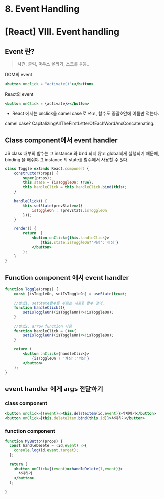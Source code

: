# 8. Event Handling

# [React] VIII. Event handling

## Event 란?
> 사건.
클릭, 마우스 올리기, 스크롤 등등..

DOM의 event
```jsx
<button onclick = "activate()"></button>
```


React의 event
```jsx
<button onClick = {activate}></button>
```

* React 에서는 onclick을 camel case 로 쓰고, 함수도 중괄호안에 이름만 적는다.

camel case? CapitalizingAllTheFirstLetterOfEachWordAndConcatenating.


## Class component에서 event handler
JS class 내부의 함수는 그 instance 와 bind 되지 않고 global하게 실행되기 때문에, binding 을 해줘야 그 instance 의 state를 함수에서 사용할 수 있다.
```jsx
class Toggle extends React.component {
	constructor(props) {
    	super(props);
      	this.state = {isToggleOn: true};
      	this.handleClick = this.handleClick.bind(this);
    }
  
  	handleClick() {
    	this.setState(prevState=>({
        	isToggleOn : !prevstate.isToggleOn
        }));
    }
  
  	render() {
    	return  (
        	<button onClick={this.handleClick}>
            	{this.state.isToggleOn?'켜짐':'꺼짐'}
          	</button>
        );
    }
}

```


## Function component 에서 event handler
```jsx
function Toggle(props) {
	const [isToggleOn, setIsToggleOn] = useState(true);
  	
  	//방법1. setState함수를 부르는 새로운 함수 정의.
  	function handleClick(){
    	setIsToggleOn((isToggleOn)=>!isToggleOn);
    }
  	
  	//방법2. arrow function 사용
  	function handleClick = ()=>{
    	setIsToggleOn((isToggleOn)=>!isToggleOn);
    }
    
    return (
    	<button onClick={handleClick}>
        	{isToggleOn ? '켜짐':'꺼짐'}
        </button>
    );
}
```

## event handler 에게 args 전달하기
### class component
```jsx
<button onClick={(event)=>this.deleteItem(id,event)}>삭제하기</button>
<button onClick={this.deleteItem.bind(this.id)}>삭제하기</button>
```

### function component
```jsx
function MyButton(props) {
  const handleDelete = (id,event) =>{
  	console.log(id,event.target);
  };
  
  return (
  	<button onClick={(event)=>handleDelete(1,event)}>
      삭제하기
    </button>
  );
  
}
```